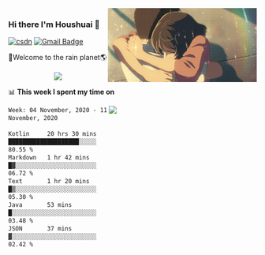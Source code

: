 <img  align='right' height="150" src="https://github.com/LikeRainDay/LikeRainDay/blob/master/pic/img_rain_1.gif?raw=true">



### Hi there I'm Houshuai :lemon:

[![csdn](https://img.shields.io/badge/-csdn-c14438?style=flat-square&logo=c&logoColor=white)](https://blog.csdn.net/qq_15807167)
[![Gmail Badge](https://img.shields.io/badge/-gmail-c14438?style=flat-square&logo=Gmail&logoColor=white&link=mailto:houshuai0816@gmail.com)](mailto:houshuai0816@gmail.com)

🚀Welcome to the rain planet🌎

<center>
<img align='center'  src="https://source.unsplash.com/random/1200x600">
</center>

📊 **This week I spent my time on**

<img align='right'   width="300" src="https://github-readme-stats.vercel.app/api?username=LikeRainDay&show_icons=true&title_color=fff&icon_color=79ff97&text_color=9f9f9f&bg_color=151515">

<!--START_SECTION:waka-->
```text
Week: 04 November, 2020 - 11 November, 2020

Kotlin     20 hrs 30 mins  ████████████████████░░░░░   80.55 % 
Markdown   1 hr 42 mins    █▓░░░░░░░░░░░░░░░░░░░░░░░   06.72 % 
Text       1 hr 20 mins    █▒░░░░░░░░░░░░░░░░░░░░░░░   05.30 % 
Java       53 mins         █░░░░░░░░░░░░░░░░░░░░░░░░   03.48 % 
JSON       37 mins         ▓░░░░░░░░░░░░░░░░░░░░░░░░   02.42 % 
```
<!--END_SECTION:waka-->
